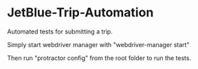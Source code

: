 # JetBlue-Trip-Automation
Automated tests for submitting a trip.

Simply start webdriver manager with "webdriver-manager start"

Then run "protractor config" from the root folder to run the tests.
